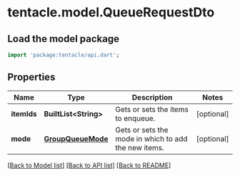 # tentacle.model.QueueRequestDto

## Load the model package
```dart
import 'package:tentacle/api.dart';
```

## Properties
Name | Type | Description | Notes
------------ | ------------- | ------------- | -------------
**itemIds** | **BuiltList&lt;String&gt;** | Gets or sets the items to enqueue. | [optional] 
**mode** | [**GroupQueueMode**](GroupQueueMode.md) | Gets or sets the mode in which to add the new items. | [optional] 

[[Back to Model list]](../README.md#documentation-for-models) [[Back to API list]](../README.md#documentation-for-api-endpoints) [[Back to README]](../README.md)


